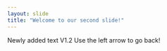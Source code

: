 ```yaml
---
layout: slide
title: "Welcome to our second slide!"
---
```

Newly added text V1.2
Use the left arrow to go back!
